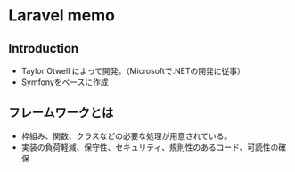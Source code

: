 # Laravel memo

## Introduction
- Taylor Otwell によって開発。（Microsoftで.NETの開発に従事）
- Symfonyをベースに作成

## フレームワークとは
- 枠組み、関数、クラスなどの必要な処理が用意されている。
- 実装の負荷軽減、保守性、セキュリティ、規則性のあるコード、可読性の確保

